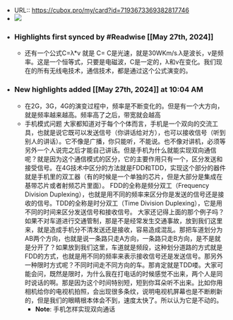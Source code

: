 - URL:: https://cubox.pro/my/card?id=7193673369382817746
- ![](https://image.cubox.pro/cover/2eu1ikpv2qf6ljtkbh4jp0auzbixkdaau656v4ary8r7t8zlf2)
- ### Highlights first synced by #Readwise [[May 27th, 2024]]
    - 还有一个公式C=λ*v 
         就是 C= C是光速，就是30WKm/s.λ是波长，v是频率。这是一个恒等式，只要是电磁波，C是一定的，λ和v在变化。我们现在的所有无线电技术，通信技术，都是通过这个公式演变的。
- ### New highlights added [[May 27th, 2024]] at 10:04 AM
    - 在2G，3G，4G的演变过程中，频率是不断变化的。但是有一个大方向，就是频率越来越高。频率高了之后，带宽就会越高
    - 手机模式问题 
         大家都知道对于每个个体而言，手机是一个双向的交流工具，也就是说它既可以发送信号（你讲话给对方），也可以接收信号（听到别人的讲话）。它不像是广播，你只能听，不能说。也不像对讲机，必须等另外一个人说完之后才能自己讲话。但是手机为什么就能实现双向通信呢？就是因为这个通信模式的区分，它的主要作用只有一个，区分发送和接受信号。在4G技术中区分的方法就是FDD和TDD，实现这个部分的器件就是手机里的双工器（有的时候是一个单独的芯片，但是大部分是集成在基带芯片或者射频芯片里面）。 
         FDD的全称是频分双工（Frequency Division Duplexing），也就是用不同的频率来区分你是发送的信号还是接收的信号。TDD的全称是时分双工（Time Division Duplexing），它是用不同的时间来区分发送信号和接收信号。 
         大家还记得上面的那个例子吗？如果不对车道进行交通管制，那是不是经常发生交通事故，放到我们这里来，就是造成手机分不清发送还是接收，容易造成混乱。那把车道划分为AB两个方向，也就是说一条路只走A方向，一条路只走B方向，是不是就是分开了？如果放到我们这里，车道就是频段，这种划分道路的方式就是FDD的方式，也就是用不同的频率来表示接收信号还是发送信号。那另外一种限时方式呢？不同时间走不同方向的车。那肯定就是TDD喽。大家可能会问，既然是限时，为什么我在打电话的时候感觉不出来，两个人是同时说话的啊。那是因为这个时间特别短，短到你耳朵听不出来。比如你用相机给你的电视机拍照，会出现很多条纹，说明电视机屏幕也是不断刷新的，但是我们的眼睛根本体会不到，速度太快了。所以认为它是不动的。
        - **Note**: 手机怎样实现双向通话
